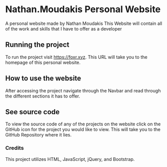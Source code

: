 # Nathan.Moudakis Personal Website

A personal website made by Nathan Moudakis
This Website will contain all of the work and skills that I have to offer as a developer

## Running the project

To run the project visit https://foxr.xyz. This URL will take you to the homepage of this personal website.

## How to use the website

After accessing the project navigate through the Navbar and read through the different sections it has to offer.

## See source code

To view the source code of any of the projects on the website click on the GitHub icon for the project you would like to view.
This will take you to the GitHub Repository where it lies.

### Credits

This project utilizes HTML, JavaScript, jQuery, and Bootstrap. 

